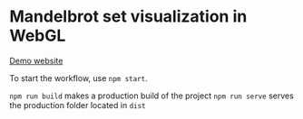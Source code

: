# Mandelbrot set visualization in WebGL

[Demo website](https://larqqa.github.io/mandelbrot-visualization/)

To start the workflow, use `npm start`.

`npm run build` makes a production build of the project
`npm run serve` serves the production folder located in `dist`